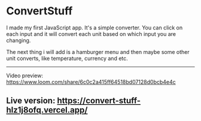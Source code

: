 # ConvertStuff

I made my first JavaScript app. It's a simple converter. You can click on each input and it will convert each unit based on which input you are changing.

The next thing i will add is a hamburger menu and then maybe some other unit converts, like temperature, currency and etc.

---

Video preview: https://www.loom.com/share/6c0c2a415ff64518bd07128d0bcb4e4c

## Live version: https://convert-stuff-hlz1j8ofq.vercel.app/
